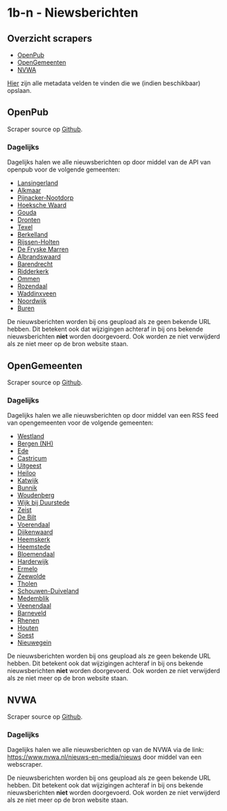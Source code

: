 # 1b-n - Niewsberichten

## Overzicht scrapers
- [OpenPub](https://openwebconcept.nl/bouwblokken)
- [OpenGemeenten](https://www.opengemeenten.nl/)
- [NVWA](https://www.nvwa.nl/)

[Hier](../SPEC%20MetadataSchema/README.md) zijn alle metadata velden te vinden die we (indien beschikbaar) opslaan.

## OpenPub

Scraper source op [Github](https://github.com/wooverheid/WooScrapers/blob/main/Spiders/SpiderOpenpubNews.py).

### Dagelijks
Dagelijks halen we alle nieuwsberichten op door middel van de API van openpub voor de volgende gemeenten:
- [Lansingerland](https://openpub.lansingerland.nl/wp-json/owc/openpub/v1/items)
- [Alkmaar](https://openpub.alkmaar.nl/wp-json/owc/openpub/v1/items)
- [Pijnacker-Nootdorp](https://openpub.pijnacker-nootdorp.nl/wp-json/owc/openpub/v1/items)
- [Hoeksche Waard](https://openpub.gemeentehw.nl/wp-json/owc/openpub/v1/items)
- [Gouda](https://openpub.gouda.nl/wp-json/owc/openpub/v1/items)
- [Dronten](https://openpub.dronten.nl/wp-json/owc/openpub/v1/items)
- [Texel](https://openpub.texel.nl/wp-json/owc/openpub/v1/items)
- [Berkelland](https://openpub.gemeenteberkelland.nl/wp-json/owc/openpub/v1/items)
- [Rijssen-Holten](https://openpub.rijssen-holten.nl/wp-json/owc/openpub/v1/items)
- [De Fryske Marren](https://openpub.defryskemarren.nl/wp-json/owc/openpub/v1/items)
- [Albrandswaard](https://openpub.albrandswaard.nl/wp-json/owc/openpub/v1/items)
- [Barendrecht](https://openpub.barendrecht.nl/wp-json/owc/openpub/v1/items)
- [Ridderkerk](https://openpub.ridderkerk.nl/wp-json/owc/openpub/v1/items)
- [Ommen](https://openpub.ommen.nl/wp-json/owc/openpub/v1/items)
- [Rozendaal](https://openpub.rozendaal.nl/wp-json/owc/openpub/v1/items)
- [Waddinxveen](https://openpub.waddinxveen.nl/wp-json/owc/openpub/v1/items)
- [Noordwijk](https://openpub.noordwijk.nl/wp-json/owc/openpub/v1/items)
- [Buren](https://openpub.buren.nl/wp-json/owc/openpub/v1/items)

De nieuwsberichten worden bij ons geupload als ze geen bekende URL hebben. Dit betekent ook dat wijzigingen achteraf in bij ons bekende nieuwsberichten **niet** worden doorgevoerd. Ook worden ze niet verwijderd als ze niet meer op de bron website staan. 

## OpenGemeenten

Scraper source op [Github](https://github.com/wooverheid/WooScrapers/blob/main/Spiders/SpiderOpenGemeenten.py).

### Dagelijks
Dagelijks halen we alle nieuwsberichten op door middel van een RSS feed van opengemeenten voor de volgende gemeenten:
- [Westland](https://www.gemeentewestland.nl/nieuws.rss)
- [Bergen (NH)](https://www.bergen-nh.nl/nieuws.rss)
- [Ede](https://www.ede.nl/nieuws.rss)
- [Castricum](https://www.castricum.nl/nieuws.rss)
- [Uitgeest](https://www.uitgeest.nl/nieuws.rss)
- [Heiloo](https://www.heiloo.nl/nieuws.rss)
- [Katwijk](https://www.katwijk.nl/nieuws.rss)
- [Bunnik](https://www.bunnik.nl/nieuws.rss)
- [Woudenberg](https://www.woudenberg.nl/nieuws.rss)
- [Wijk bij Duurstede](https://www.wijkbijduurstede.nl/nieuws.rss)
- [Zeist](https://www.zeist.nl/nieuws.rss)
- [De Bilt](https://www.debilt.nl/nieuws.rss)
- [Voerendaal](https://www.voerendaal.nl/nieuws.rss)
- [Dijkenwaard](https://www.dijkenwaard.nl/nieuws.rss)
- [Heemskerk](https://www.heemskerk.nl/nieuws.rss)
- [Heemstede](https://www.heemstede.nl/nieuws.rss)
- [Bloemendaal](https://www.bloemendaal.nl/nieuws.rss)
- [Harderwijk](https://www.harderwijk.nl/nieuws.rss)
- [Ermelo](https://www.ermelo.nl/nieuws.rss)
- [Zeewolde](https://www.zeewolde.nl/nieuws.rss)
- [Tholen](https://www.tholen.nl/nieuws.rss)
- [Schouwen-Duiveland](https://www.schouwen-duiveland.nl/nieuws.rss)
- [Medemblik](https://www.medemblik.nl/nieuws.rss)
- [Veenendaal](https://www.veenendaal.nl/nieuws.rss)
- [Barneveld](https://www.barneveld.nl/nieuws.rss)
- [Rhenen](https://www.rhenen.nl/nieuws.rss)
- [Houten](https://www.houten.nl/nieuws.rss)
- [Soest](https://www.soest.nl/nieuws.rss)
- [Nieuwegein](https://www.nieuwegein.nl/nieuws.rss)

De nieuwsberichten worden bij ons geupload als ze geen bekende URL hebben. Dit betekent ook dat wijzigingen achteraf in bij ons bekende nieuwsberichten **niet** worden doorgevoerd. Ook worden ze niet verwijderd als ze niet meer op de bron website staan.

## NVWA

Scraper source op [Github](https://github.com/wooverheid/WooScrapers/blob/main/Spiders/SpiderNVWA.py).

### Dagelijks
Dagelijks halen we alle nieuwsberichten op van de NVWA via de link: https://www.nvwa.nl/nieuws-en-media/nieuws door middel van een webscraper.

De nieuwsberichten worden bij ons geupload als ze geen bekende URL hebben. Dit betekent ook dat wijzigingen achteraf in bij ons bekende nieuwsberichten **niet** worden doorgevoerd. Ook worden ze niet verwijderd als ze niet meer op de bron website staan.